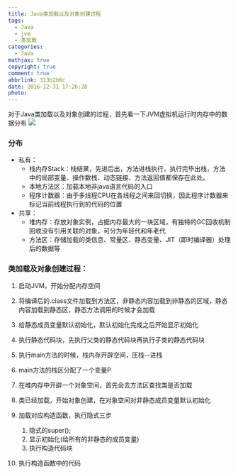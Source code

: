 ```yaml
---
title: Java类加载以及对象创建过程
tags:
  - Java
  - jvm
  - 类加载
categories:
  - Java
mathjax: true
copyright: true
comment: true
abbrlink: 313b2b8c
date: 2016-12-31 17:26:28
photo:
---
```


对于Java类加载以及对象创建的过程，首先看一下JVM虚拟机运行时内存中的数据分布 ![](http://ww4.sinaimg.cn/large/8bf96619gy1fkwyisb3klj219f0tbdir.jpg) 
<!-- more -->
### 分布
- 私有： 
    - 栈内存Stack：栈结果，先进后出，方法进栈执行，执行完毕出栈，方法中的局部变量、操作数栈、动态链接、方法返回值都保存在此处。 
    - 本地方法区：加载本地非java语言代码的入口 
    - 程序计数器：由于多线程CPU在各线程之间来回切换，因此程序计数器来标记当前线程执行到的代码的位置 
- 共享：
    - 堆内存：存放对象实例，占据内存最大的一块区域，有独特的GC回收机制回收没有引用关联的对象，可分为年轻代和年老代 
    - 方法区：存储加载的类信息、常量区、静态变量、JIT（即时编译器）处理后的数据等 

### 类加载及对象创建过程：

1. 启动JVM，开始分配内存空间
2. 将编译后的.class文件加载到方法区，非静态内容加载到非静态的区域，静态内容加载到静态区，静态方法调用的时候才会加载
3. 给静态成员变量默认初始化，默认初始化完成之后开始显示初始化
4. 执行静态代码块，先执行父类的静态代码块再执行子类的静态代码块
5. 执行main方法的时候，栈内存开辟空间，压栈--进栈
6. main方法的栈区分配了一个变量P
7. 在堆内存中开辟一个对象空间，首先会去方法区查找类是否加载
8. 类已经加载，开始对象创建，在对象空间对非静态成员变量默认初始化
9. 加载对应构造函数，执行隐式三步 
   1. 隐式的super(); 
   2. 显示初始化(给所有的非静态的成员变量)
   3. 执行构造代码块

10. 执行构造函数中的代码
